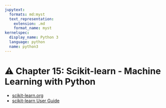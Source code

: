 ```yaml
---
jupytext:
  formats: md:myst
  text_representation:
    extension: .md
    format_name: myst
kernelspec:
  display_name: Python 3
  language: python
  name: python3
---
```

# ⚠️ Chapter 15: Scikit-learn - Machine Learning with Python

- [scikit-learn.org](https://scikit-learn.org/stable/)
- [scikit-learn User Guide](https://scikit-learn.org/stable/user_guide.html)
